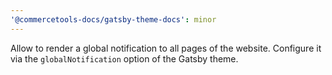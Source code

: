 ```yaml
---
'@commercetools-docs/gatsby-theme-docs': minor
---
```


Allow to render a global notification to all pages of the website. Configure it via the `globalNotification` option of the Gatsby theme.
